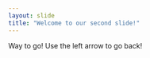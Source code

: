 ```yaml
---
layout: slide
title: "Welcome to our second slide!"
---
```

Way to go!
Use the left arrow to go back!
